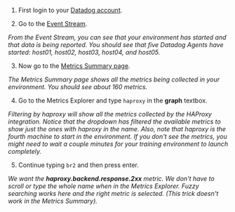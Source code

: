 1. First login to your <a href="https://app.datadoghq.com" target="_datadog">Datadog account</a>.

2. Go to the <a href="https://app.datadoghq.com/event/stream" target="_datadog">Event Stream</a>.
  
  *From the Event Stream, you can see that your environment has started and that data is being reported. You should see that five Datadog Agents have started: host01, host02, host03, host04, and host05.*

3. Now go to the <a href="https://app.datadoghq.com/metric/summary" target="_datadog">Metrics Summary page</a>.
  
  *The Metrics Summary page shows all the metrics being collected in your environment. You should see about 160 metrics.*

4. Go to the Metrics Explorer and type <code>haproxy</code> in the **graph** textbox.

  *Filtering by haproxy will show all the metrics collected by the HAProxy integration.  Notice that the dropdown has filtered the available metrics to show just the ones with haproxy in the name. Also, note that haproxy is the fourth machine to start in the environment. If you don't see the metrics, you might need to wait a couple minutes for your training environment to launch completely.*

5. Continue typing <code>br2</code> and then press enter.

  *We want the **haproxy.backend.response.2xx** metric. We don't have to scroll or type the whole name when in the Metrics Explorer. Fuzzy searching works here and the right metric is selected. (This trick doesn't work in the Metrics Summary).*